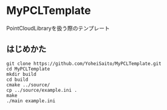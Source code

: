 # MyPCLTemplate
PointCloudLibraryを扱う際のテンプレート

## はじめかた
```
git clone https://github.com/YoheiSaito/MyPCLTemplate.git
cd MyPCLTemplate
mkdir build
cd build
cmake ../source/
cp ../source/example.ini .
make
./main example.ini
```
